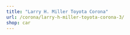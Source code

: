 ```yaml
---
title: "Larry H. Miller Toyota Corona"
url: /corona/larry-h-miller-toyota-corona-3/
shop: car
---
```

